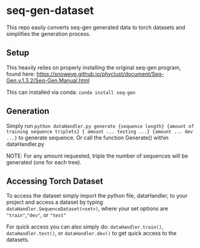 # seq-gen-dataset
This repo easily converts seq-gen generated data to torch datasets and simplifies the generation process. 

## Setup
This heavily relies on properly installing the original seq-gen program, found here: https://snoweye.github.io/phyclust/document/Seq-Gen.v.1.3.2/Seq-Gen.Manual.html

This can installed via conda:
`conda install seq-gen`

## Generation
Simply run `python dataHandler.py generate {sequence length} {amount of training sequence triplets} { amount ... testing ...} {amount ... dev ...}` to generate sequence. Or call the function Generate() within dataHandler.py

NOTE: For any amount requested, triple the number of sequences will be generated (one for each tree).
## Accessing Torch Dataset
To access the dataset simply import the python file, dataHandler, to your project and access a dataset by typing `dataHandler.SequenceDataset(<set>)`, where your set options are `"train"`,`"dev"`, or `"test"`

For quick access you can also simply do: `dataHandler.train()`, `dataHandler.test()`, or `dataHandler.dev()` to get quick access to the datasets.
